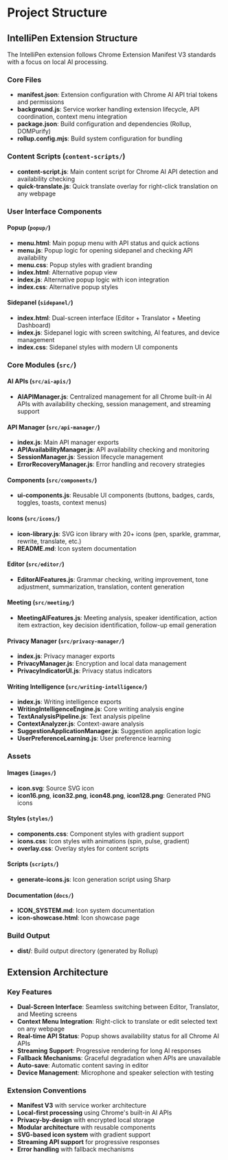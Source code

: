 # Project Structure

## IntelliPen Extension Structure
The IntelliPen extension follows Chrome Extension Manifest V3 standards with a focus on local AI processing.

### Core Files
- **manifest.json**: Extension configuration with Chrome AI API trial tokens and permissions
- **background.js**: Service worker handling extension lifecycle, API coordination, context menu integration
- **package.json**: Build configuration and dependencies (Rollup, DOMPurify)
- **rollup.config.mjs**: Build system configuration for bundling

### Content Scripts (`content-scripts/`)
- **content-script.js**: Main content script for Chrome AI API detection and availability checking
- **quick-translate.js**: Quick translate overlay for right-click translation on any webpage

### User Interface Components

#### Popup (`popup/`)
- **menu.html**: Main popup menu with API status and quick actions
- **menu.js**: Popup logic for opening sidepanel and checking API availability
- **menu.css**: Popup styles with gradient branding
- **index.html**: Alternative popup view
- **index.js**: Alternative popup logic with icon integration
- **index.css**: Alternative popup styles

#### Sidepanel (`sidepanel/`)
- **index.html**: Dual-screen interface (Editor + Translator + Meeting Dashboard)
- **index.js**: Sidepanel logic with screen switching, AI features, and device management
- **index.css**: Sidepanel styles with modern UI components

### Core Modules (`src/`)

#### AI APIs (`src/ai-apis/`)
- **AIAPIManager.js**: Centralized management for all Chrome built-in AI APIs with availability checking, session management, and streaming support

#### API Manager (`src/api-manager/`)
- **index.js**: Main API manager exports
- **APIAvailabilityManager.js**: API availability checking and monitoring
- **SessionManager.js**: Session lifecycle management
- **ErrorRecoveryManager.js**: Error handling and recovery strategies

#### Components (`src/components/`)
- **ui-components.js**: Reusable UI components (buttons, badges, cards, toggles, toasts, context menus)

#### Icons (`src/icons/`)
- **icon-library.js**: SVG icon library with 20+ icons (pen, sparkle, grammar, rewrite, translate, etc.)
- **README.md**: Icon system documentation

#### Editor (`src/editor/`)
- **EditorAIFeatures.js**: Grammar checking, writing improvement, tone adjustment, summarization, translation, content generation

#### Meeting (`src/meeting/`)
- **MeetingAIFeatures.js**: Meeting analysis, speaker identification, action item extraction, key decision identification, follow-up email generation

#### Privacy Manager (`src/privacy-manager/`)
- **index.js**: Privacy manager exports
- **PrivacyManager.js**: Encryption and local data management
- **PrivacyIndicatorUI.js**: Privacy status indicators

#### Writing Intelligence (`src/writing-intelligence/`)
- **index.js**: Writing intelligence exports
- **WritingIntelligenceEngine.js**: Core writing analysis engine
- **TextAnalysisPipeline.js**: Text analysis pipeline
- **ContextAnalyzer.js**: Context-aware analysis
- **SuggestionApplicationManager.js**: Suggestion application logic
- **UserPreferenceLearning.js**: User preference learning

### Assets

#### Images (`images/`)
- **icon.svg**: Source SVG icon
- **icon16.png**, **icon32.png**, **icon48.png**, **icon128.png**: Generated PNG icons

#### Styles (`styles/`)
- **components.css**: Component styles with gradient support
- **icons.css**: Icon styles with animations (spin, pulse, gradient)
- **overlay.css**: Overlay styles for content scripts

#### Scripts (`scripts/`)
- **generate-icons.js**: Icon generation script using Sharp

#### Documentation (`docs/`)
- **ICON_SYSTEM.md**: Icon system documentation
- **icon-showcase.html**: Icon showcase page

### Build Output
- **dist/**: Build output directory (generated by Rollup)

## Extension Architecture

### Key Features
- **Dual-Screen Interface**: Seamless switching between Editor, Translator, and Meeting screens
- **Context Menu Integration**: Right-click to translate or edit selected text on any webpage
- **Real-time API Status**: Popup shows availability status for all Chrome AI APIs
- **Streaming Support**: Progressive rendering for long AI responses
- **Fallback Mechanisms**: Graceful degradation when APIs are unavailable
- **Auto-save**: Automatic content saving in editor
- **Device Management**: Microphone and speaker selection with testing

### Extension Conventions
- **Manifest V3** with service worker architecture
- **Local-first processing** using Chrome's built-in AI APIs
- **Privacy-by-design** with encrypted local storage
- **Modular architecture** with reusable components
- **SVG-based icon system** with gradient support
- **Streaming API support** for progressive responses
- **Error handling** with fallback mechanisms